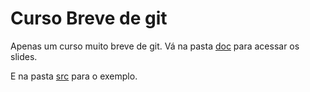 # Curso Breve de git

Apenas um curso muito breve de git.
Vá na pasta [doc](doc/) para acessar os slides.

E na pasta [src](src/) para o exemplo.
